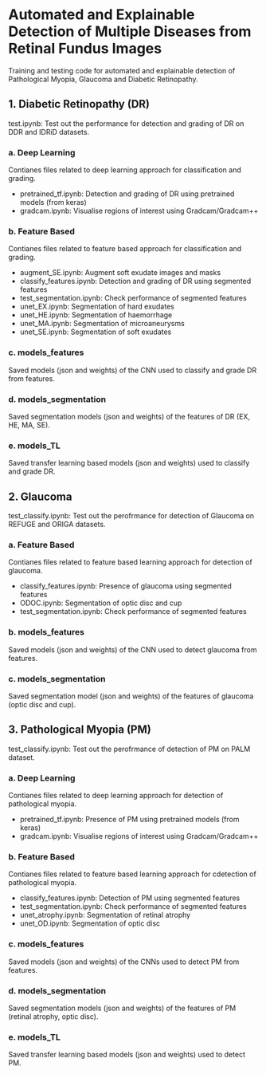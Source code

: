 # Automated and Explainable Detection of Multiple Diseases from Retinal Fundus Images

Training and testing code for automated and explainable detection of Pathological Myopia, Glaucoma and Diabetic Retinopathy.

## 1. Diabetic Retinopathy (DR)

test.ipynb: Test out the performance for detection and grading of DR on DDR and IDRiD datasets.

### a. Deep Learning
Contianes files related to deep learning approach for classification and grading.
- pretrained_tf.ipynb: Detection and grading of DR using pretrained models (from keras)
- gradcam.ipynb: Visualise regions of interest using Gradcam/Gradcam++

### b. Feature Based
Contianes files related to feature based approach for classification and grading.
- augment_SE.ipynb: Augment soft exudate images and masks
- classify_features.ipynb: Detection and grading of DR using segmented features
- test_segmentation.ipynb: Check performance of segmented features
- unet_EX.ipynb: Segmentation of hard exudates
- unet_HE.ipynb: Segmentation of haemorrhage
- unet_MA.ipynb: Segmentation of microaneurysms
- unet_SE.ipynb: Segmentation of soft exudates

### c. models_features
Saved models (json and weights) of the CNN used to classify and grade DR from features.

### d. models_segmentation
Saved segmentation models (json and weights) of the features of DR (EX, HE, MA, SE).

### e. models_TL
Saved transfer learning based models (json and weights) used to classify and grade DR.


## 2. Glaucoma

test_classify.ipynb: Test out the perofrmance for detection of Glaucoma on REFUGE and ORIGA datasets.

### a. Feature Based
Contianes files related to feature based learning approach for detection of glaucoma.
- classify_features.ipynb: Presence of glaucoma using segmented features
- ODOC.ipynb: Segmentation of optic disc and cup
- test_segmentation.ipynb: Check performance of segmented features

### b. models_features
Saved models (json and weights) of the CNN used to detect glaucoma from features.

### c. models_segmentation
Saved segmentation model (json and weights) of the features of glaucoma (optic disc and cup).


## 3. Pathological Myopia (PM)

test_classify.ipynb: Test out the perofrmance of detection of PM on PALM dataset.

### a. Deep Learning
Contianes files related to deep learning approach for detection of pathological myopia.
- pretrained_tf.ipynb: Presence of PM using pretrained models (from keras)
- gradcam.ipynb: Visualise regions of interest using Gradcam/Gradcam++

### b. Feature Based
Contianes files related to feature based learning approach for cdetection of pathological myopia.
- classify_features.ipynb: Detection of PM using segmented features
- test_segmentation.ipynb: Check performance of segmented features
- unet_atrophy.ipynb: Segmentation of retinal atrophy
- unet_OD.ipynb: Segmentation of optic disc

### c. models_features
Saved models (json and weights) of the CNNs used to detect PM from features.

### d. models_segmentation
Saved segmentation models (json and weights) of the features of PM (retinal atrophy, optic disc).

### e. models_TL
Saved transfer learning based models (json and weights) used to detect PM.
